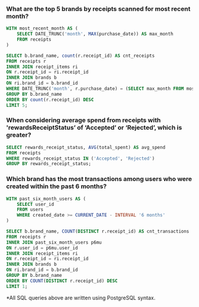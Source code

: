 ### What are the top 5 brands by receipts scanned for most recent month?
```sql
WITH most_recent_month AS (
    SELECT DATE_TRUNC('month', MAX(purchase_date)) AS max_month
    FROM receipts
)

SELECT b.brand_name, count(r.receipt_id) AS cnt_receipts
FROM receipts r
INNER JOIN receipt_items ri
ON r.receipt_id = ri.receipt_id
INNER JOIN brands b
ON ri.brand_id = b.brand_id
WHERE DATE_TRUNC('month', r.purchase_date) = (SELECT max_month FROM most_recent_month)
GROUP BY b.brand_name
ORDER BY count(r.receipt_id) DESC
LIMIT 5;
```

### When considering average spend from receipts with 'rewardsReceiptStatus’ of ‘Accepted’ or ‘Rejected’, which is greater?
```sql
SELECT rewards_receipt_status, AVG(total_spent) AS avg_spend
FROM receipts
WHERE rewards_receipt_status IN ('Accepted', 'Rejected')
GROUP BY rewards_receipt_status;
```

### Which brand has the most transactions among users who were created within the past 6 months?

```sql
WITH past_six_month_users AS (
    SELECT user_id
    FROM users
    WHERE created_date >= CURRENT_DATE - INTERVAL '6 months'
)

SELECT b.brand_name, COUNT(DISTINCT r.receipt_id) AS cnt_transactions
FROM receipts r
INNER JOIN past_six_month_users p6mu
ON r.user_id = p6mu.user_id
INNER JOIN receipt_items ri
ON r.receipt_id = ri.receipt_id
INNER JOIN brands b
ON ri.brand_id = b.brand_id
GROUP BY b.brand_name
ORDER BY COUNT(DISTINCT r.receipt_id) DESC
LIMIT 1;
```
*All SQL queries above are written using PostgreSQL syntax.